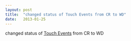 ```yaml
---
layout: post
title:  "changed status of Touch Events from CR to WD"
date:   2013-01-25
---
```


changed status of [Touch Events](http://www.w3.org/TR/touch-events) from CR to WD

